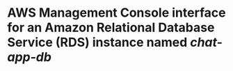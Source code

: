 # AWS Management Console interface for an Amazon Relational Database Service (RDS) instance named _chat-app-db_
